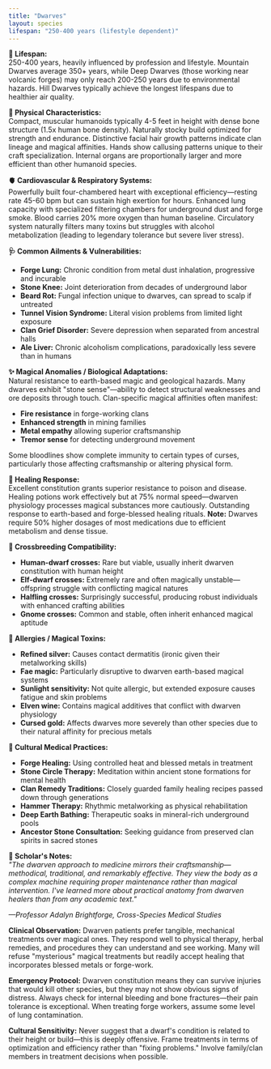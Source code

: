 ```yaml
---
title: "Dwarves"
layout: species
lifespan: "250-400 years (lifestyle dependent)"
---
```


**🧬 Lifespan:**  
250-400 years, heavily influenced by profession and lifestyle. Mountain Dwarves average 350+ years, while Deep Dwarves (those working near volcanic forges) may only reach 200-250 years due to environmental hazards. Hill Dwarves typically achieve the longest lifespans due to healthier air quality.

**📏 Physical Characteristics:**  
Compact, muscular humanoids typically 4-5 feet in height with dense bone structure (1.5x human bone density). Naturally stocky build optimized for strength and endurance. Distinctive facial hair growth patterns indicate clan lineage and magical affinities. Hands show callusing patterns unique to their craft specialization. Internal organs are proportionally larger and more efficient than other humanoid species.

**🫀 Cardiovascular & Respiratory Systems:**  
Powerfully built four-chambered heart with exceptional efficiency—resting rate 45-60 bpm but can sustain high exertion for hours. Enhanced lung capacity with specialized filtering chambers for underground dust and forge smoke. Blood carries 20% more oxygen than human baseline. Circulatory system naturally filters many toxins but struggles with alcohol metabolization (leading to legendary tolerance but severe liver stress).

**🩺 Common Ailments & Vulnerabilities:**  
- **Forge Lung:** Chronic condition from metal dust inhalation, progressive and incurable
- **Stone Knee:** Joint deterioration from decades of underground labor
- **Beard Rot:** Fungal infection unique to dwarves, can spread to scalp if untreated
- **Tunnel Vision Syndrome:** Literal vision problems from limited light exposure
- **Clan Grief Disorder:** Severe depression when separated from ancestral halls
- **Ale Liver:** Chronic alcoholism complications, paradoxically less severe than in humans

**✨ Magical Anomalies / Biological Adaptations:**  
Natural resistance to earth-based magic and geological hazards. Many dwarves exhibit "stone sense"—ability to detect structural weaknesses and ore deposits through touch. Clan-specific magical affinities often manifest:
- **Fire resistance** in forge-working clans
- **Enhanced strength** in mining families  
- **Metal empathy** allowing superior craftsmanship
- **Tremor sense** for detecting underground movement

Some bloodlines show complete immunity to certain types of curses, particularly those affecting craftsmanship or altering physical form.

**🧪 Healing Response:**  
Excellent constitution grants superior resistance to poison and disease. Healing potions work effectively but at 75% normal speed—dwarven physiology processes magical substances more cautiously. Outstanding response to earth-based and forge-blessed healing rituals. **Note:** Dwarves require 50% higher dosages of most medications due to efficient metabolism and dense tissue.

**🥼 Crossbreeding Compatibility:**  
- **Human-dwarf crosses:** Rare but viable, usually inherit dwarven constitution with human height
- **Elf-dwarf crosses:** Extremely rare and often magically unstable—offspring struggle with conflicting magical natures
- **Halfling crosses:** Surprisingly successful, producing robust individuals with enhanced crafting abilities
- **Gnome crosses:** Common and stable, often inherit enhanced magical aptitude

**🧂 Allergies / Magical Toxins:**  
- **Refined silver:** Causes contact dermatitis (ironic given their metalworking skills)
- **Fae magic:** Particularly disruptive to dwarven earth-based magical systems
- **Sunlight sensitivity:** Not quite allergic, but extended exposure causes fatigue and skin problems
- **Elven wine:** Contains magical additives that conflict with dwarven physiology
- **Cursed gold:** Affects dwarves more severely than other species due to their natural affinity for precious metals

**🌿 Cultural Medical Practices:**  
- **Forge Healing:** Using controlled heat and blessed metals in treatment
- **Stone Circle Therapy:** Meditation within ancient stone formations for mental health
- **Clan Remedy Traditions:** Closely guarded family healing recipes passed down through generations
- **Hammer Therapy:** Rhythmic metalworking as physical rehabilitation
- **Deep Earth Bathing:** Therapeutic soaks in mineral-rich underground pools
- **Ancestor Stone Consultation:** Seeking guidance from preserved clan spirits in sacred stones

**📓 Scholar's Notes:**  
*"The dwarven approach to medicine mirrors their craftsmanship—methodical, traditional, and remarkably effective. They view the body as a complex machine requiring proper maintenance rather than magical intervention. I've learned more about practical anatomy from dwarven healers than from any academic text."*

*—Professor Adalyn Brightforge, Cross-Species Medical Studies*

**Clinical Observation:** Dwarven patients prefer tangible, mechanical treatments over magical ones. They respond well to physical therapy, herbal remedies, and procedures they can understand and see working. Many will refuse "mysterious" magical treatments but readily accept healing that incorporates blessed metals or forge-work.

**Emergency Protocol:** Dwarven constitution means they can survive injuries that would kill other species, but they may not show obvious signs of distress. Always check for internal bleeding and bone fractures—their pain tolerance is exceptional. When treating forge workers, assume some level of lung contamination.

**Cultural Sensitivity:** Never suggest that a dwarf's condition is related to their height or build—this is deeply offensive. Frame treatments in terms of optimization and efficiency rather than "fixing problems." Involve family/clan members in treatment decisions when possible.
